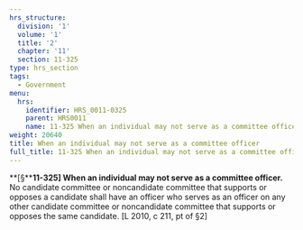 ```yaml
---
hrs_structure:
  division: '1'
  volume: '1'
  title: '2'
  chapter: '11'
  section: 11-325
type: hrs_section
tags:
  - Government
menu:
  hrs:
    identifier: HRS_0011-0325
    parent: HRS0011
    name: 11-325 When an individual may not serve as a committee officer
weight: 20640
title: When an individual may not serve as a committee officer
full_title: 11-325 When an individual may not serve as a committee officer
---
```

**[§****11-325] When an individual may not serve as a committee officer.** No candidate committee or noncandidate committee that supports or opposes a candidate shall have an officer who serves as an officer on any other candidate committee or noncandidate committee that supports or opposes the same candidate. [L 2010, c 211, pt of §2]